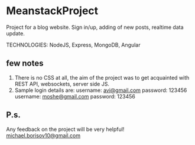 # MeanstackProject

Project for a blog website. Sign in/up, adding of new posts, realtime data update.

TECHNOLOGIES: NodeJS, Express, MongoDB, Angular

## few notes

1. There is no CSS at all, the aim of the project was to get acquainted with REST API, websockets, server side JS.
2. Sample login details are: 
    username: avi@gmail.com password: 123456
    username: moshe@gmail.com password: 123456

## P.s.
Any feedback on the project will be very helpful! michael.borisov10@gmail.com
